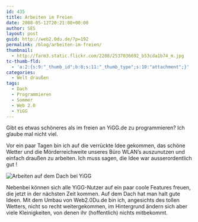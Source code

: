 ```yaml
---
id: 435
title: Arbeiten im Freien
date: 2008-05-12T20:21:08+00:00
author: SES
layout: post
guid: http://web2.0du.de/?p=192
permalink: /blog/arbeiten-im-freien/
thumbnail:
  - http://farm3.static.flickr.com/2288/2537036692_b53cda1b74_m.jpg
tc-thumb-fld:
  - 'a:2:{s:9:"_thumb_id";b:0;s:11:"_thumb_type";s:10:"attachment";}'
categories:
  - Welt draußen
tags:
  - Dach
  - Programmieren
  - Sommer
  - Web 2.0
  - YiGG
---
```

Gibt es etwas schöneres als im freien an YiGG.de zu programmieren? Ich glaube mal nicht viel.

Vor ein paar Tagen bin ich auf die verrückte Idee gekommen, das schöne Wetter und die Mörderreichweite unseres Büro WLAN&#8217;s auszunutzen und einfach draußen zu arbeiten. Ich muss sagen, die Idee war ausserordentlich gut !

<img loading="lazy" src="http://www.rocket-turtle.de/images/uploads/sonstiges/yigg_dach.jpg" alt="Arbeiten auf dem Dach bei YiGG"   />

Nebenbei können sich alle YiGG-Nutzer auf ein paar coole Features freuen, die jetzt in der nächsten Zeit kommen. Auf dem Dach hat man halt gute Ideen. Mit dem Umbau von Web2.0Du.de bin ich, angesichts des tollen Wetters, nicht so recht weitergekommen, im Hintergrund ändern sich aber viele Kleinigkeiten, von denen ihr (hoffentlich) nichts mitbekommt.
